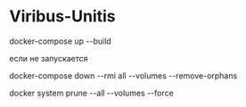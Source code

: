 # Viribus-Unitis

docker-compose up --build


если не запускается

docker-compose down --rmi all --volumes --remove-orphans

docker system prune --all --volumes --force
